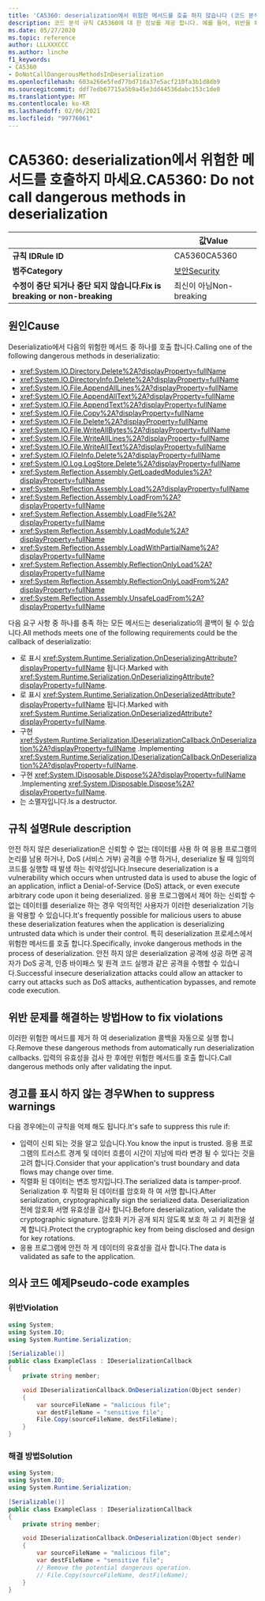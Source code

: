 ```yaml
---
title: 'CA5360: deserialization에서 위험한 메서드를 호출 하지 않습니다 (코드 분석).'
description: 코드 분석 규칙 CA5360에 대 한 정보를 제공 합니다. 예를 들어, 위반을 해결 하는 방법, 위반 하는 경우를 포함 합니다.
ms.date: 05/27/2020
ms.topic: reference
author: LLLXXXCCC
ms.author: linche
f1_keywords:
- CA5360
- DoNotCallDangerousMethodsInDeserialization
ms.openlocfilehash: 603a266e5fed77bd71da37e5acf210fa3b1d8db9
ms.sourcegitcommit: ddf7edb67715a5b9a45e3dd44536dabc153c1de0
ms.translationtype: MT
ms.contentlocale: ko-KR
ms.lasthandoff: 02/06/2021
ms.locfileid: "99776061"
---
```

# <a name="ca5360-do-not-call-dangerous-methods-in-deserialization"></a><span data-ttu-id="b0a07-103">CA5360: deserialization에서 위험한 메서드를 호출하지 마세요.</span><span class="sxs-lookup"><span data-stu-id="b0a07-103">CA5360: Do not call dangerous methods in deserialization</span></span>

| | <span data-ttu-id="b0a07-104">값</span><span class="sxs-lookup"><span data-stu-id="b0a07-104">Value</span></span> |
|-|-|
| <span data-ttu-id="b0a07-105">**규칙 ID**</span><span class="sxs-lookup"><span data-stu-id="b0a07-105">**Rule ID**</span></span> |<span data-ttu-id="b0a07-106">CA5360</span><span class="sxs-lookup"><span data-stu-id="b0a07-106">CA5360</span></span>|
| <span data-ttu-id="b0a07-107">**범주**</span><span class="sxs-lookup"><span data-stu-id="b0a07-107">**Category**</span></span> |[<span data-ttu-id="b0a07-108">보안</span><span class="sxs-lookup"><span data-stu-id="b0a07-108">Security</span></span>](security-warnings.md)|
| <span data-ttu-id="b0a07-109">**수정이 중단 되거나 중단 되지 않습니다.**</span><span class="sxs-lookup"><span data-stu-id="b0a07-109">**Fix is breaking or non-breaking**</span></span> |<span data-ttu-id="b0a07-110">최신이 아님</span><span class="sxs-lookup"><span data-stu-id="b0a07-110">Non-breaking</span></span>|

## <a name="cause"></a><span data-ttu-id="b0a07-111">원인</span><span class="sxs-lookup"><span data-stu-id="b0a07-111">Cause</span></span>

<span data-ttu-id="b0a07-112">Deserializatio에서 다음의 위험한 메서드 중 하나를 호출 합니다.</span><span class="sxs-lookup"><span data-stu-id="b0a07-112">Calling one of the following dangerous methods in deserializatio:</span></span>

- <xref:System.IO.Directory.Delete%2A?displayProperty=fullName>
- <xref:System.IO.DirectoryInfo.Delete%2A?displayProperty=fullName>
- <xref:System.IO.File.AppendAllLines%2A?displayProperty=fullName>
- <xref:System.IO.File.AppendAllText%2A?displayProperty=fullName>
- <xref:System.IO.File.AppendText%2A?displayProperty=fullName>
- <xref:System.IO.File.Copy%2A?displayProperty=fullName>
- <xref:System.IO.File.Delete%2A?displayProperty=fullName>
- <xref:System.IO.File.WriteAllBytes%2A?displayProperty=fullName>
- <xref:System.IO.File.WriteAllLines%2A?displayProperty=fullName>
- <xref:System.IO.File.WriteAllText%2A?displayProperty=fullName>
- <xref:System.IO.FileInfo.Delete%2A?displayProperty=fullName>
- <xref:System.IO.Log.LogStore.Delete%2A?displayProperty=fullName>
- <xref:System.Reflection.Assembly.GetLoadedModules%2A?displayProperty=fullName>
- <xref:System.Reflection.Assembly.Load%2A?displayProperty=fullName>
- <xref:System.Reflection.Assembly.LoadFrom%2A?displayProperty=fullName>
- <xref:System.Reflection.Assembly.LoadFile%2A?displayProperty=fullName>
- <xref:System.Reflection.Assembly.LoadModule%2A?displayProperty=fullName>
- <xref:System.Reflection.Assembly.LoadWithPartialName%2A?displayProperty=fullName>
- <xref:System.Reflection.Assembly.ReflectionOnlyLoad%2A?displayProperty=fullName>
- <xref:System.Reflection.Assembly.ReflectionOnlyLoadFrom%2A?displayProperty=fullName>
- <xref:System.Reflection.Assembly.UnsafeLoadFrom%2A?displayProperty=fullName>

<span data-ttu-id="b0a07-113">다음 요구 사항 중 하나를 충족 하는 모든 메서드는 deserializatio의 콜백이 될 수 있습니다.</span><span class="sxs-lookup"><span data-stu-id="b0a07-113">All methods meets one of the following requirements could be the callback of deserializatio:</span></span>

- <span data-ttu-id="b0a07-114">로 표시 <xref:System.Runtime.Serialization.OnDeserializingAttribute?displayProperty=fullName> 됩니다.</span><span class="sxs-lookup"><span data-stu-id="b0a07-114">Marked with <xref:System.Runtime.Serialization.OnDeserializingAttribute?displayProperty=fullName>.</span></span>
- <span data-ttu-id="b0a07-115">로 표시 <xref:System.Runtime.Serialization.OnDeserializedAttribute?displayProperty=fullName> 됩니다.</span><span class="sxs-lookup"><span data-stu-id="b0a07-115">Marked with <xref:System.Runtime.Serialization.OnDeserializedAttribute?displayProperty=fullName>.</span></span>
- <span data-ttu-id="b0a07-116">구현 <xref:System.Runtime.Serialization.IDeserializationCallback.OnDeserialization%2A?displayProperty=fullName> .</span><span class="sxs-lookup"><span data-stu-id="b0a07-116">Implementing <xref:System.Runtime.Serialization.IDeserializationCallback.OnDeserialization%2A?displayProperty=fullName>.</span></span>
- <span data-ttu-id="b0a07-117">구현 <xref:System.IDisposable.Dispose%2A?displayProperty=fullName> .</span><span class="sxs-lookup"><span data-stu-id="b0a07-117">Implementing <xref:System.IDisposable.Dispose%2A?displayProperty=fullName>.</span></span>
- <span data-ttu-id="b0a07-118">는 소멸자입니다.</span><span class="sxs-lookup"><span data-stu-id="b0a07-118">Is a destructor.</span></span>

## <a name="rule-description"></a><span data-ttu-id="b0a07-119">규칙 설명</span><span class="sxs-lookup"><span data-stu-id="b0a07-119">Rule description</span></span>

<span data-ttu-id="b0a07-120">안전 하지 않은 deserialization은 신뢰할 수 없는 데이터를 사용 하 여 응용 프로그램의 논리를 남용 하거나, DoS (서비스 거부) 공격을 수행 하거나, deserialize 될 때 임의의 코드를 실행할 때 발생 하는 취약성입니다.</span><span class="sxs-lookup"><span data-stu-id="b0a07-120">Insecure deserialization is a vulnerability which occurs when untrusted data is used to abuse the logic of an application, inflict a Denial-of-Service (DoS) attack, or even execute arbitrary code upon it being deserialized.</span></span> <span data-ttu-id="b0a07-121">응용 프로그램에서 제어 하는 신뢰할 수 없는 데이터를 deserialize 하는 경우 악의적인 사용자가 이러한 deserialization 기능을 악용할 수 있습니다.</span><span class="sxs-lookup"><span data-stu-id="b0a07-121">It's frequently possible for malicious users to abuse these deserialization features when the application is deserializing untrusted data which is under their control.</span></span> <span data-ttu-id="b0a07-122">특히 deserialization 프로세스에서 위험한 메서드를 호출 합니다.</span><span class="sxs-lookup"><span data-stu-id="b0a07-122">Specifically, invoke dangerous methods in the process of deserialization.</span></span> <span data-ttu-id="b0a07-123">안전 하지 않은 deserialization 공격에 성공 하면 공격자가 DoS 공격, 인증 바이패스 및 원격 코드 실행과 같은 공격을 수행할 수 있습니다.</span><span class="sxs-lookup"><span data-stu-id="b0a07-123">Successful insecure deserialization attacks could allow an attacker to carry out attacks such as DoS attacks, authentication bypasses, and remote code execution.</span></span>

## <a name="how-to-fix-violations"></a><span data-ttu-id="b0a07-124">위반 문제를 해결하는 방법</span><span class="sxs-lookup"><span data-stu-id="b0a07-124">How to fix violations</span></span>

<span data-ttu-id="b0a07-125">이러한 위험한 메서드를 제거 하 여 deserialization 콜백을 자동으로 실행 합니다.</span><span class="sxs-lookup"><span data-stu-id="b0a07-125">Remove these dangerous methods from automatically run deserialization callbacks.</span></span> <span data-ttu-id="b0a07-126">입력의 유효성을 검사 한 후에만 위험한 메서드를 호출 합니다.</span><span class="sxs-lookup"><span data-stu-id="b0a07-126">Call dangerous methods only after validating the input.</span></span>

## <a name="when-to-suppress-warnings"></a><span data-ttu-id="b0a07-127">경고를 표시 하지 않는 경우</span><span class="sxs-lookup"><span data-stu-id="b0a07-127">When to suppress warnings</span></span>

<span data-ttu-id="b0a07-128">다음 경우에는이 규칙을 억제 해도 됩니다.</span><span class="sxs-lookup"><span data-stu-id="b0a07-128">It's safe to suppress this rule if:</span></span>

- <span data-ttu-id="b0a07-129">입력이 신뢰 되는 것을 알고 있습니다.</span><span class="sxs-lookup"><span data-stu-id="b0a07-129">You know the input is trusted.</span></span> <span data-ttu-id="b0a07-130">응용 프로그램의 트러스트 경계 및 데이터 흐름이 시간이 지남에 따라 변경 될 수 있다는 것을 고려 합니다.</span><span class="sxs-lookup"><span data-stu-id="b0a07-130">Consider that your application's trust boundary and data flows may change over time.</span></span>
- <span data-ttu-id="b0a07-131">직렬화 된 데이터는 변조 방지입니다.</span><span class="sxs-lookup"><span data-stu-id="b0a07-131">The serialized data is tamper-proof.</span></span> <span data-ttu-id="b0a07-132">Serialization 후 직렬화 된 데이터를 암호화 하 여 서명 합니다.</span><span class="sxs-lookup"><span data-stu-id="b0a07-132">After serialization, cryptographically sign the serialized data.</span></span> <span data-ttu-id="b0a07-133">Deserialization 전에 암호화 서명 유효성을 검사 합니다.</span><span class="sxs-lookup"><span data-stu-id="b0a07-133">Before deserialization, validate the cryptographic signature.</span></span> <span data-ttu-id="b0a07-134">암호화 키가 공개 되지 않도록 보호 하 고 키 회전을 설계 합니다.</span><span class="sxs-lookup"><span data-stu-id="b0a07-134">Protect the cryptographic key from being disclosed and design for key rotations.</span></span>
- <span data-ttu-id="b0a07-135">응용 프로그램에 안전 하 게 데이터의 유효성을 검사 합니다.</span><span class="sxs-lookup"><span data-stu-id="b0a07-135">The data is validated as safe to the application.</span></span>

## <a name="pseudo-code-examples"></a><span data-ttu-id="b0a07-136">의사 코드 예제</span><span class="sxs-lookup"><span data-stu-id="b0a07-136">Pseudo-code examples</span></span>

### <a name="violation"></a><span data-ttu-id="b0a07-137">위반</span><span class="sxs-lookup"><span data-stu-id="b0a07-137">Violation</span></span>

```csharp
using System;
using System.IO;
using System.Runtime.Serialization;

[Serializable()]
public class ExampleClass : IDeserializationCallback
{
    private string member;

    void IDeserializationCallback.OnDeserialization(Object sender)
    {
        var sourceFileName = "malicious file";
        var destFileName = "sensitive file";
        File.Copy(sourceFileName, destFileName);
    }
}
```

### <a name="solution"></a><span data-ttu-id="b0a07-138">해결 방법</span><span class="sxs-lookup"><span data-stu-id="b0a07-138">Solution</span></span>

```csharp
using System;
using System.IO;
using System.Runtime.Serialization;

[Serializable()]
public class ExampleClass : IDeserializationCallback
{
    private string member;

    void IDeserializationCallback.OnDeserialization(Object sender)
    {
        var sourceFileName = "malicious file";
        var destFileName = "sensitive file";
        // Remove the potential dangerous operation.
        // File.Copy(sourceFileName, destFileName);
    }
}
```
